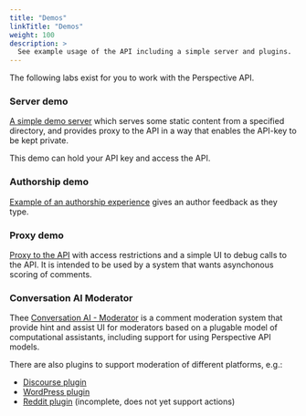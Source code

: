 ```yaml
---
title: "Demos"
linkTitle: "Demos"
weight: 100
description: >
  See example usage of the API including a simple server and plugins.
---
```


The following labs exist for you to work with the Perspective API.

### Server demo

[A simple demo server](https://github.com/conversationai/perspectiveapi-simple-server) which serves some static content from a specified directory, and provides proxy to the API in a way that enables the API-key to be kept private.

This demo can hold your API key and access the API.

### Authorship demo

[Example of an authorship experience](https://github.com/conversationai/perspectiveapi-authorship-demo) gives an author feedback as they type.

### Proxy demo

[Proxy to the API](https://github.com/conversationai/perspectiveapi-proxy) with access restrictions and a simple UI to debug calls to the API. It is intended to be used by a system that wants asynchonous scoring of comments.

### Conversation AI Moderator

Thee [Conversation AI - Moderator](https://github.com/conversationai/conversationai-moderator) is a comment moderation system that provide hint and assist UI for moderators based on a plugable model of computational assistants, including support for using Perspective API models.

There are also plugins to support moderation of different platforms, e.g.:

+ [Discourse plugin](https://github.com/conversationai/conversationai-moderator-discourse)
+ [WordPress plugin](https://github.com/conversationai/conversationai-moderator-wordpress)
+ [Reddit plugin](https://github.com/conversationai/conversationai-moderator-reddit) (incomplete, does not yet support actions)

